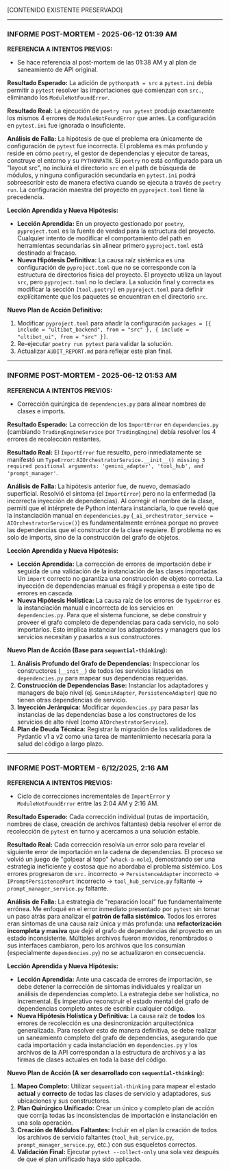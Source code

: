 [CONTENIDO EXISTENTE PRESERVADO]

---

### INFORME POST-MORTEM - 2025-06-12 01:39 AM

**REFERENCIA A INTENTOS PREVIOS:**
*   Se hace referencia al post-mortem de las 01:38 AM y al plan de saneamiento de API original.

**Resultado Esperado:**
La adición de `pythonpath = src` a `pytest.ini` debía permitir a `pytest` resolver las importaciones que comienzan con `src.`, eliminando los `ModuleNotFoundError`.

**Resultado Real:**
La ejecución de `poetry run pytest` produjo exactamente los mismos 4 errores de `ModuleNotFoundError` que antes. La configuración en `pytest.ini` fue ignorada o insuficiente.

**Análisis de Falla:**
La hipótesis de que el problema era únicamente de configuración de `pytest` fue incorrecta. El problema es más profundo y reside en cómo `poetry`, el gestor de dependencias y ejecutor de tareas, construye el entorno y su `PYTHONPATH`. Si `poetry` no está configurado para un "layout src", no incluirá el directorio `src` en el path de búsqueda de módulos, y ninguna configuración secundaria en `pytest.ini` podrá sobreescribir esto de manera efectiva cuando se ejecuta a través de `poetry run`. La configuración maestra del proyecto en `pyproject.toml` tiene la precedencia.

**Lección Aprendida y Nueva Hipótesis:**
-   **Lección Aprendida:** En un proyecto gestionado por `poetry`, `pyproject.toml` es la fuente de verdad para la estructura del proyecto. Cualquier intento de modificar el comportamiento del path en herramientas secundarias sin alinear primero `pyproject.toml` está destinado al fracaso.
-   **Nueva Hipótesis Definitiva:** La causa raíz sistémica es una configuración de `pyproject.toml` que no se corresponde con la estructura de directorios física del proyecto. El proyecto utiliza un layout `src`, pero `pyproject.toml` no lo declara. La solución final y correcta es modificar la sección `[tool.poetry]` en `pyproject.toml` para definir explícitamente que los paquetes se encuentran en el directorio `src`.

**Nuevo Plan de Acción Definitivo:**
1.  Modificar `pyproject.toml` para añadir la configuración `packages = [{ include = "ultibot_backend", from = "src" }, { include = "ultibot_ui", from = "src" }]`.
2.  Re-ejecutar `poetry run pytest` para validar la solución.
3.  Actualizar `AUDIT_REPORT.md` para reflejar este plan final.

---

### INFORME POST-MORTEM - 2025-06-12 01:53 AM

**REFERENCIA A INTENTOS PREVIOS:**
*   Corrección quirúrgica de `dependencies.py` para alinear nombres de clases e imports.

**Resultado Esperado:**
La corrección de los `ImportError` en `dependencies.py` (cambiando `TradingEngineService` por `TradingEngine`) debía resolver los 4 errores de recolección restantes.

**Resultado Real:**
El `ImportError` fue resuelto, pero inmediatamente se manifestó un `TypeError`: `AIOrchestratorService.__init__() missing 3 required positional arguments: 'gemini_adapter', 'tool_hub', and 'prompt_manager'`.

**Análisis de Falla:**
La hipótesis anterior fue, de nuevo, demasiado superficial. Resolvió el síntoma (el `ImportError`) pero no la enfermedad (la incorrecta inyección de dependencias). Al corregir el nombre de la clase, permití que el intérprete de Python intentara instanciarla, lo que reveló que la instanciación manual en `dependencies.py` (`_ai_orchestrator_service = AIOrchestratorService()`) es fundamentalmente errónea porque no provee las dependencias que el constructor de la clase requiere. El problema no es solo de imports, sino de la construcción del grafo de objetos.

**Lección Aprendida y Nueva Hipótesis:**
-   **Lección Aprendida:** La corrección de errores de importación debe ir seguida de una validación de la instanciación de las clases importadas. Un `import` correcto no garantiza una construcción de objeto correcta. La inyección de dependencias manual es frágil y propensa a este tipo de errores en cascada.
-   **Nueva Hipótesis Holística:** La causa raíz de los errores de `TypeError` es la instanciación manual e incorrecta de los servicios en `dependencies.py`. Para que el sistema funcione, se debe construir y proveer el grafo completo de dependencias para cada servicio, no solo importarlos. Esto implica instanciar los adaptadores y managers que los servicios necesitan y pasarlos a sus constructores.

**Nuevo Plan de Acción (Base para `sequential-thinking`):**
1.  **Análisis Profundo del Grafo de Dependencias:** Inspeccionar los constructores (`__init__`) de todos los servicios listados en `dependencies.py` para mapear sus dependencias requeridas.
2.  **Construcción de Dependencias Base:** Instanciar los adaptadores y managers de bajo nivel (ej. `GeminiAdapter`, `PersistenceAdapter`) que no tienen otras dependencias de servicio.
3.  **Inyección Jerárquica:** Modificar `dependencies.py` para pasar las instancias de las dependencias base a los constructores de los servicios de alto nivel (como `AIOrchestratorService`).
4.  **Plan de Deuda Técnica:** Registrar la migración de los validadores de Pydantic v1 a v2 como una tarea de mantenimiento necesaria para la salud del código a largo plazo.

---

### INFORME POST-MORTEM - 6/12/2025, 2:16 AM

**REFERENCIA A INTENTOS PREVIOS:**
*   Ciclo de correcciones incrementales de `ImportError` y `ModuleNotFoundError` entre las 2:04 AM y 2:16 AM.

**Resultado Esperado:**
Cada corrección individual (rutas de importación, nombres de clase, creación de archivos faltantes) debía resolver el error de recolección de `pytest` en turno y acercarnos a una solución estable.

**Resultado Real:**
Cada corrección resolvía un error solo para revelar el siguiente error de importación en la cadena de dependencias. El proceso se volvió un juego de "golpear al topo" (`whack-a-mole`), demostrando ser una estrategia ineficiente y costosa que no abordaba el problema sistémico. Los errores progresaron de `src.` incorrecto -> `PersistenceAdapter` incorrecto -> `IPromptPersistencePort` incorrecto -> `tool_hub_service.py` faltante -> `prompt_manager_service.py` faltante.

**Análisis de Falla:**
La estrategia de "reparación local" fue fundamentalmente errónea. Me enfoqué en el error inmediato presentado por `pytest` sin tomar un paso atrás para analizar el **patrón de falla sistémico**. Todos los errores eran síntomas de una causa raíz única y más profunda: una **refactorización incompleta y masiva** que dejó el grafo de dependencias del proyecto en un estado inconsistente. Múltiples archivos fueron movidos, renombrados o sus interfaces cambiaron, pero los archivos que los consumían (especialmente `dependencies.py`) no se actualizaron en consecuencia.

**Lección Aprendida y Nueva Hipótesis:**
-   **Lección Aprendida:** Ante una cascada de errores de importación, se debe detener la corrección de síntomas individuales y realizar un análisis de dependencias completo. La estrategia debe ser holística, no incremental. Es imperativo reconstruir el estado mental del grafo de dependencias completo antes de escribir cualquier código.
-   **Nueva Hipótesis Holística y Definitiva:** La causa raíz de **todos** los errores de recolección es una desincronización arquitectónica generalizada. Para resolver esto de manera definitiva, se debe realizar un saneamiento completo del grafo de dependencias, asegurando que cada importación y cada instanciación en `dependencies.py` y los archivos de la API correspondan a la estructura de archivos y a las firmas de clases actuales en toda la base del código.

**Nuevo Plan de Acción (A ser desarrollado con `sequential-thinking`):**
1.  **Mapeo Completo:** Utilizar `sequential-thinking` para mapear el estado **actual** y **correcto** de todas las clases de servicio y adaptadores, sus ubicaciones y sus constructores.
2.  **Plan Quirúrgico Unificado:** Crear un único y completo plan de acción que corrija todas las inconsistencias de importación e instanciación en una sola operación.
3.  **Creación de Módulos Faltantes:** Incluir en el plan la creación de todos los archivos de servicio faltantes (`tool_hub_service.py`, `prompt_manager_service.py`, etc.) con sus esqueletos correctos.
4.  **Validación Final:** Ejecutar `pytest --collect-only` una sola vez después de que el plan unificado haya sido aplicado.
